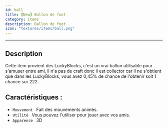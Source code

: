 ```yaml
---
id: ball
title: [New] Ballon de foot
category: items
description: Ballon de foot
icon: "textures/items/ball.png"
---
```

___
## Description

Cette item provient des LuckyBlocks, c'est un vrai ballon utilisable pour s'amuser entre ami, il n'a pas de craft donc il est collector car il ne s'obtient que dans les LuckyBlocks, vous avez 0,45% de chance de l'obtenir soit 1 chance sur 222.

## Caractéristiques : 

* ``Mouvement `` Fait des mouvements animés.
* ``Utilité `` Vous pouvez l'utiliser pour jouer avec vos amis.
* ``Apparence `` 3D